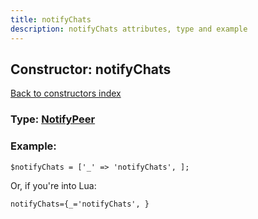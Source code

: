 ```yaml
---
title: notifyChats
description: notifyChats attributes, type and example
---
```

## Constructor: notifyChats  
[Back to constructors index](index.md)






### Type: [NotifyPeer](../types/NotifyPeer.md)


### Example:

```
$notifyChats = ['_' => 'notifyChats', ];
```  

Or, if you're into Lua:  


```
notifyChats={_='notifyChats', }

```


